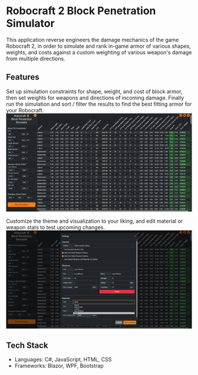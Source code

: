 # Robocraft 2 Block Penetration Simulator
This application reverse engineers the damage mechanics of the game Robocraft 2, in order to simulate and rank in-game armor of various shapes, weights, and costs against a custom weighting of various weapon's damage from multiple directions.

## Features
Set up simulation constraints for shape, weight, and cost of block armor, then set weights for weapons and directions of incoming damage. Finally run the simulation and sort / filter the results to find the best fitting armor for your Robocraft.
![Main Page](./Images/Main.png)

Customize the theme and visualization to your liking, and edit material or weapon stats to test upcoming changes.
![Settings Page](./Images/Settings.png)

## Tech Stack
- Languages: C#, JavaScript, HTML, CSS
- Frameworks: Blazor, WPF, Bootstrap
